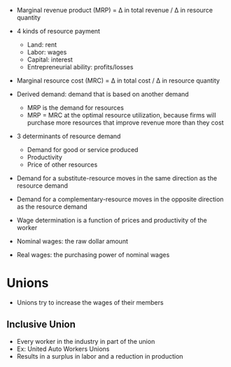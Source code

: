 - Marginal revenue product (MRP) = Δ in total revenue / Δ in resource quantity

- 4 kinds of resource payment
	- Land: rent
	- Labor: wages
	- Capital: interest
	- Entrepreneurial ability: profits/losses
- Marginal resource cost (MRC) = Δ in total cost / Δ in resource quantity

- Derived demand: demand that is based on another demand
	- MRP is the demand for resources
	- MRP = MRC at the optimal resource utilization, because firms will purchase more resources that
	  improve revenue more than they cost

- 3 determinants of resource demand
	- Demand for good or service produced
	- Productivity
	- Price of other resources

- Demand for a substitute-resource moves in the same direction as the resource demand
- Demand for a complementary-resource moves in the opposite direction as the resource demand

- Wage determination is a function of prices and productivity of the worker

- Nominal wages: the raw dollar amount
- Real wages: the purchasing power of nominal wages

# Unions
- Unions try to increase the wages of their members

## Inclusive Union
- Every worker in the industry in part of the union
- Ex: United Auto Workers Unions
- Results in a surplus in labor and a reduction in production

